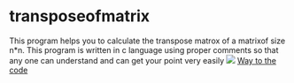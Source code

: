# transposeofmatrix
This program helps you to calculate the transpose matrox of a matrixof size n*n. 
This program is written in c language using proper comments so that any one can understand and can get your point very easily
![](https://www.google.com/imgres?imgurl=https%3A%2F%2Fcodeforwin.org%2Fwp-content%2Fuploads%2F2015%2F08%2FTranspose-of-a-matrix.png&imgrefurl=https%3A%2F%2Fcodeforwin.org%2F2015%2F08%2Fc-program-to-find-transpose-of-matrix.html&docid=_hwT5Cj01yITLM&tbnid=rCKPsIZ85nVCmM%3A&vet=10ahUKEwi5zaOnv7PhAhXWbSsKHZDOCvcQMwhBKAUwBQ..i&w=304&h=181&bih=669&biw=1299&q=transpose%20of%20matrix&ved=0ahUKEwi5zaOnv7PhAhXWbSsKHZDOCvcQMwhBKAUwBQ&iact=mrc&uact=8)
[Way to the code](https://github.com/ASTHA193/transposeofmatrix/commit/161e06deac7800825f1cee1b92e44be5fee2d6ff)
